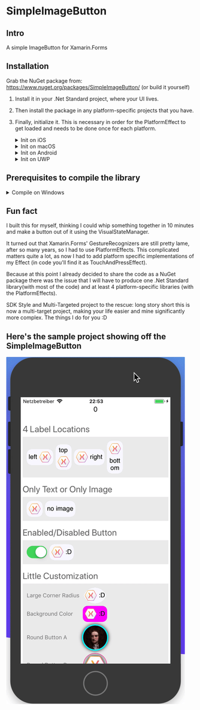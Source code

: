 # SimpleImageButton

## Intro
A simple ImageButton for Xamarin.Forms

## Installation
Grab the NuGet package from: https://www.nuget.org/packages/SimpleImageButton/
(or build it yourself)
1. Install it in your .Net Standard project, where your UI lives.
2. Then install the package in any platform-specific projects that you have.
3. Finally, initialize it. This is necessary in order for the PlatformEffect to get loaded and needs to be done once for each platform.

    <details>
    <summary>Init on iOS</summary>
    In the AppDelegate.cs file, in FinishedLaunching(...) add the following call after Forms.Init() and before LoadApplication(new App()):

    ```csharp
    SimpleImageButton.Initializator.Initializator.Init();
    ```
    </details>

    <details>
    <summary>Init on macOS</summary>
    In the AppDelegate.cs file, in DidFinishLaunching(...) add the following call after Forms.Init() and before LoadApplication(new App()):

    ```csharp
    SimpleImageButton.Initializator.Initializator.Init();
    ```
    </details>

    <details>
    <summary>Init on Android</summary>
    In the MainActivity.cs file (or wherever you initialize Xamarin.Forms), in OnCreate(...) add the following call after Forms.Init() and before LoadApplication(new App()):

    ```csharp
    SimpleImageButton.Initializator.Initializator.Init();
    ```
    </details>

    <details>
    <summary>Init on UWP</summary>
    In the MainPage.xaml.cs.cs file, in the MainPage(...) constructor add the following call before the call to this.InitializeComponent();:

    ```csharp
    SimpleImageButton.Initializator.Initializator.Init();
    ```
    </details>

## Prerequisites to compile the library

<details>
<summary>Compile on Windows</summary>
If you use Windows as your development OS then you're in luck because you can pretty much build everything, without modifying the code.

In the Visual Studio Installer ensure that you have the following workloads checked:
* .Net desktop development
* Universal Windows Platform development
* Mobile development with .Net
* .NET Core cross-platform development

Also in the Visual Studio Installer, switch to the Individual Components tab and scroll to the bottm. Check the 4 entries for Windows 10 SDK (10.0.16299). 

Hint: If you modify the SimpleImageButton.csproj to reference another version of UAP than 10.0.16299 then you would probably need to also come back to the Visual Studio Installer and check that specific version.

That's it!
</details>


## Fun fact
I built this for myself, thinking I could whip something together in 10 minutes and make a button out of it using the VisualStateManager. 

It turned out that Xamarin.Forms' GestureRecognizers are still pretty lame, after so many years, so I had to use PlatformEffects. 
This complicated matters quite a lot, as now I had to add platform specific implementations of my Effect (in code you'll find it as TouchAndPressEffect).

Because at this point I already decided to share the code as a NuGet package there was the issue that I will have to produce one .Net Standard library(with most of the code) and at least 4 platform-specific libraries (with the PlatformEffects).

SDK Style and Multi-Targeted project to the rescue: long story short this is now a multi-target project, making your life easier and mine significantly more complex. The things I do for you :D

## Here's the sample project showing off the SimpleImageButton
![Sample](Samples/images/SimpleImageButton_SamplesDemo5.gif)